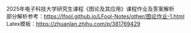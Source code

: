2025年电子科技大学研究生课程《图论及其应用》课程作业及答案解析  
部分解析参考：https://lfool.github.io/LFool-Notes/other/图论作业-1.html  
Latex模板：https://zhuanlan.zhihu.com/p/381769429
